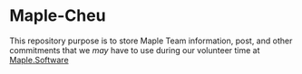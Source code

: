 # Maple-Cheu
This repository purpose is to store Maple Team information, post, and other commitments that we *may* have to use during our volunteer time at [Maple.Software](https://maple.software/)
